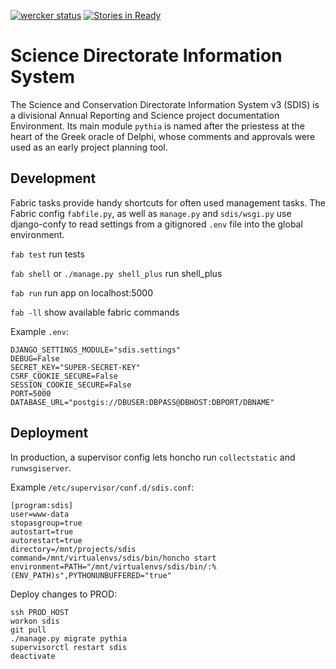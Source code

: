 [![wercker status](https://app.wercker.com/status/9a7a620f6caa6ce1ae7624c12a06fb48/m "wercker status")](https://app.wercker.com/project/bykey/9a7a620f6caa6ce1ae7624c12a06fb48)
[![Stories in Ready](https://badge.waffle.io/parksandwildlife/sdis.svg?label=ready&title=Ready)](http://waffle.io/parksandwildlife/sdis)

Science Directorate Information System
======================================
The Science and Conservation Directorate Information System v3 (SDIS) is a
divisional Annual Reporting and Science project documentation Environment.
Its main module `pythia` is named after the priestess at the heart of the Greek
oracle of Delphi, whose comments and approvals were used as an early project
planning tool.

Development
-----------
Fabric tasks provide handy shortcuts for often used management tasks.
The Fabric config `fabfile.py`, as well as `manage.py` and `sdis/wsgi.py` use
django-confy to read settings from a gitignored `.env` file into the global
environment.

`fab test` run tests

`fab shell` or `./manage.py shell_plus` run shell\_plus

`fab run` run app on localhost:5000

`fab -ll` show available fabric commands

Example `.env`:
```
DJANGO_SETTINGS_MODULE="sdis.settings"
DEBUG=False
SECRET_KEY="SUPER-SECRET-KEY"
CSRF_COOKIE_SECURE=False                                                                     
SESSION_COOKIE_SECURE=False
PORT=5000
DATABASE_URL="postgis://DBUSER:DBPASS@DBHOST:DBPORT/DBNAME"
```

Deployment
----------
In production, a supervisor config lets honcho run `collectstatic` and
`runwsgiserver`.

Example `/etc/supervisor/conf.d/sdis.conf`:
```
[program:sdis]
user=www-data  
stopasgroup=true
autostart=true
autorestart=true
directory=/mnt/projects/sdis
command=/mnt/virtualenvs/sdis/bin/honcho start
environment=PATH="/mnt/virtualenvs/sdis/bin/:%(ENV_PATH)s",PYTHONUNBUFFERED="true"
```

Deploy changes to PROD:

```
ssh PROD_HOST
workon sdis
git pull
./manage.py migrate pythia
supervisorctl restart sdis
deactivate
```
